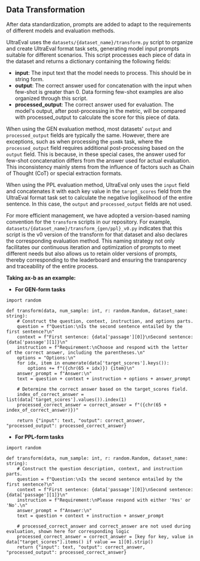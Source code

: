 ## Data Transformation

After data standardization, prompts are added to adapt to the requirements of different models and evaluation methods.

UltraEval uses the `datasets/{dataset_name}/transform.py` script to organize and create UltraEval format task sets, generating model input prompts suitable for different scenarios. This script processes each piece of data in the dataset and returns a dictionary containing the following fields:

- **input**: The input text that the model needs to process. This should be in string form.
- **output**: The correct answer used for concatenation with the input when few-shot is greater than 0. Data forming few-shot examples are also organized through this script.
- **processed_output**: The correct answer used for evaluation. The model's output, after post-processing in the metric, will be compared with processed_output to calculate the score for this piece of data.

When using the GEN evaluation method, most datasets' `output` and `processed_output` fields are typically the same. However, there are exceptions, such as when processing the `gsm8k` task, where the `processed_output` field requires additional post-processing based on the `output` field. This is because, in these special cases, the answer used for few-shot concatenation differs from the answer used for actual evaluation. This inconsistency mainly stems from the influence of factors such as Chain of Thought (CoT) or special extraction formats.

When using the PPL evaluation method, UltraEval only uses the `input` field and concatenates it with each key value in the `target_scores` field from the UltraEval format task set to calculate the negative loglikelihood of the entire sentence. In this case, the `output` and `processed_output` fields are not used.

For more efficient management, we have adopted a version-based naming convention for the `transform` scripts in our repository. For example, `datasets/{dataset_name}/transform_{gen/ppl}_v0.py` indicates that this script is the v0 version of the transform for that dataset and also declares the corresponding evaluation method. This naming strategy not only facilitates our continuous iteration and optimization of prompts to meet different needs but also allows us to retain older versions of prompts, thereby corresponding to the leaderboard and ensuring the transparency and traceability of the entire process.

**Taking ax-b as an example:**

- **For GEN-form tasks**

```
import random

def transform(data, num_sample: int, r: random.Random, dataset_name: string):
    # Construct the question, context, instruction, and options parts.
    question = f"Question:\nIs the second sentence entailed by the first sentence?\n"
    context = f"First sentence: {data['passage'][0]}\nSecond sentence: {data['passage'][1]}\n"
    instruction = f"Requirement:\nChoose and respond with the letter of the correct answer, including the parentheses.\n"
    options = "Options:\n"
    for idx, item in enumerate(data['target_scores'].keys()):
        options += f"({chr(65 + idx)}) {item}\n"
    answer_prompt = f"Answer:\n"
    text = question + context + instruction + options + answer_prompt

    # Determine the correct answer based on the target_scores field.
    index_of_correct_answer = list(data['target_scores'].values()).index(1)
    processed_correct_answer = correct_answer = f"({chr(65 + index_of_correct_answer)})"

    return {"input": text, "output": correct_answer, "processed_output": processed_correct_answer}
```

- **For PPL-form tasks**

```
import random

def transform(data, num_sample: int, r: random.Random, dataset_name: string):
    # Construct the question description, context, and instruction parts.
    question = f"Question:\nIs the second sentence entailed by the first sentence?\n"
    context = f"First sentence: {data['passage'][0]}\nSecond sentence: {data['passage'][1]}\n"
    instruction = f"Requirement:\nPlease respond with either 'Yes' or 'No'.\n"
    answer_prompt = f"Answer:\n"
    text = question + context + instruction + answer_prompt

    # processed_correct_answer and correct_answer are not used during evaluation, shown here for corresponding logic
    processed_correct_answer = correct_answer = [key for key, value in data["target_scores"].items() if value == 1][0].strip()
    return {"input": text, "output": correct_answer, "processed_output": processed_correct_answer}
```
